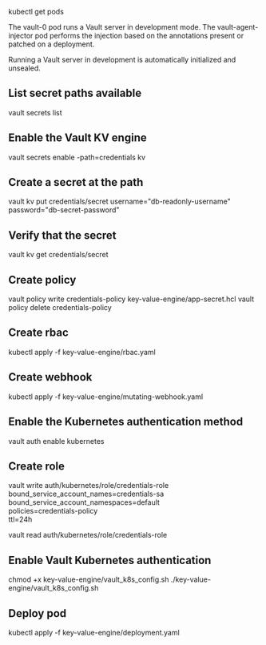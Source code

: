 kubectl get pods

The vault-0 pod runs a Vault server in development mode. The vault-agent-injector pod performs the injection based on the annotations present or patched on a deployment.

Running a Vault server in development is automatically initialized and unsealed.

## List secret paths available ##
vault secrets list

## Enable the Vault KV engine ##
vault secrets enable -path=credentials kv

## Create a secret at the path ##
vault kv put credentials/secret username="db-readonly-username" password="db-secret-password"

## Verify that the secret ##
vault kv get credentials/secret

## Create policy ##
vault policy write credentials-policy key-value-engine/app-secret.hcl
vault policy delete credentials-policy

## Create rbac ##
kubectl apply -f key-value-engine/rbac.yaml

## Create webhook ##
kubectl apply -f key-value-engine/mutating-webhook.yaml

## Enable the Kubernetes authentication method ##
vault auth enable kubernetes

## Create role ##
vault write auth/kubernetes/role/credentials-role \
      bound_service_account_names=credentials-sa \
      bound_service_account_namespaces=default \
      policies=credentials-policy \
      ttl=24h

vault read auth/kubernetes/role/credentials-role

## Enable Vault Kubernetes authentication ##

chmod +x key-value-engine/vault_k8s_config.sh
./key-value-engine/vault_k8s_config.sh

## Deploy pod ##
kubectl apply -f key-value-engine/deployment.yaml